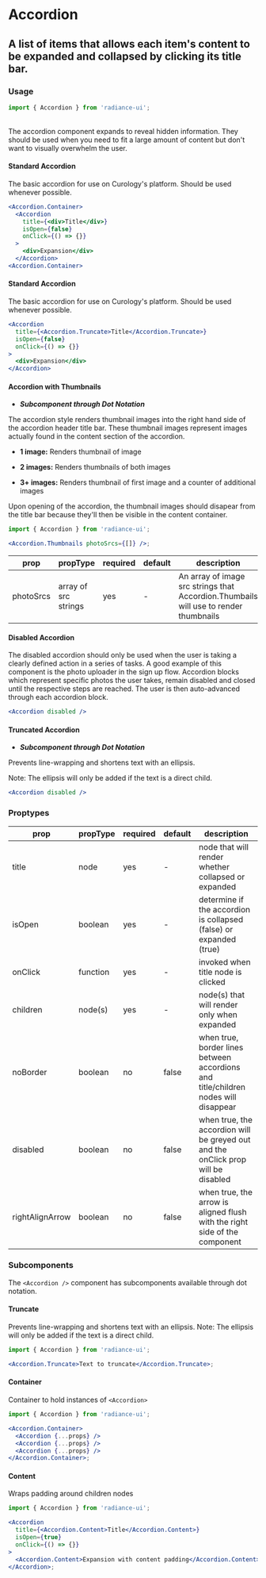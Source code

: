 # Accordion

## A list of items that allows each item's content to be expanded and collapsed by clicking its title bar.

### Usage

```jsx
import { Accordion } from 'radiance-ui';
```

\
The accordion component expands to reveal hidden information. They should be used when you need to fit a large amount of content but don't want to visually overwhelm the user.

#### Standard Accordion

The basic accordion for use on Curology's platform. Should be used whenever possible.

```jsx
<Accordion.Container>
  <Accordion
    title={<div>Title</div>}
    isOpen={false}
    onClick={() => {}}
  >
    <div>Expansion</div>
  </Accordion>
<Accordion.Container>
```

#### Standard Accordion

The basic accordion for use on Curology's platform. Should be used whenever possible.

```jsx
<Accordion
  title={<Accordion.Truncate>Title</Accordion.Truncate>}
  isOpen={false}
  onClick={() => {}}
>
  <div>Expansion</div>
</Accordion>
```

#### Accordion with Thumbnails

- **_Subcomponent through Dot Notation_**

The accordion style renders thumbnail images into the right hand side of the accordion header title bar. These thumbnail images represent images actually found in the content section of the accordion.

- **1 image:** Renders thumbnail of image

- **2 images:** Renders thumbnails of both images

- **3+ images:** Renders thumbnail of first image and a counter of additional images

Upon opening of the accordion, the thumbnail images should disapear from the title bar because they'll then be visible in the content container.

```jsx
import { Accordion } from 'radiance-ui';

<Accordion.Thumbnails photoSrcs={[]} />;
```

| prop      | propType             | required | default | description                                                                          |
| --------- | -------------------- | -------- | ------- | ------------------------------------------------------------------------------------ |
| photoSrcs | array of src strings | yes      | -       | An array of image src strings that Accordion.Thumbails will use to render thumbnails |

#### Disabled Accordion

The disabled accordion should only be used when the user is taking a clearly defined action in a series of tasks. A good example of this component is the photo uploader in the sign up flow. Accordion blocks which represent specific photos the user takes, remain disabled and closed until the respective steps are reached. The user is then auto-advanced through each accordion block.

```jsx
<Accordion disabled />
```

#### Truncated Accordion

- **_Subcomponent through Dot Notation_**

Prevents line-wrapping and shortens text with an ellipsis. 

Note: The ellipsis will only be added if the text is a direct child.

```jsx
<Accordion disabled />
```

<!-- STORY -->

### Proptypes

| prop            | propType | required | default | description                                                                        |
| --------------- | -------- | -------- | ------- | ---------------------------------------------------------------------------------- |
| title           | node     | yes      | -       | node that will render whether collapsed or expanded                                |
| isOpen          | boolean  | yes      | -       | determine if the accordion is collapsed (false) or expanded (true)                 |
| onClick         | function | yes      | -       | invoked when title node is clicked                                                 |
| children        | node(s)  | yes      | -       | node(s) that will render only when expanded                                        |
| noBorder        | boolean  | no       | false   | when true, border lines between accordions and title/children nodes will disappear |
| disabled        | boolean  | no       | false   | when true, the accordion will be greyed out and the onClick prop will be disabled  |
| rightAlignArrow | boolean  | no       | false   | when true, the arrow is aligned flush with the right side of the component         |

### Subcomponents

The `<Accordion />` component has subcomponents available through dot notation.

#### Truncate

Prevents line-wrapping and shortens text with an ellipsis. Note: The ellipsis will only
be added if the text is a direct child.

```jsx
import { Accordion } from 'radiance-ui';

<Accordion.Truncate>Text to truncate</Accordion.Truncate>;
```

#### Container

Container to hold instances of `<Accordion>`

```jsx
import { Accordion } from 'radiance-ui';

<Accordion.Container>
  <Accordion {...props} />
  <Accordion {...props} />
  <Accordion {...props} />
</Accordion.Container>;
```

#### Content

Wraps padding around children nodes

```jsx
import { Accordion } from 'radiance-ui';

<Accordion
  title={<Accordion.Content>Title</Accordion.Content>}
  isOpen={true}
  onClick={() => {}}
>
  <Accordion.Content>Expansion with content padding</Accordion.Content>
</Accordion>;
```
